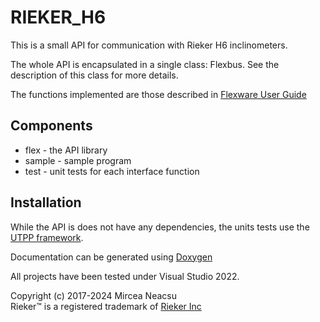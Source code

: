 # RIEKER_H6 #
This is a small API for communication with Rieker H6 inclinometers.

The whole API is encapsulated in a single class: Flexbus. See the description 
of this class for more details.

The functions implemented are those described in 
[Flexware User Guide](https://www.riekerinc.com/wp-content/uploads/Documents/H6MM/Flexware_UserGuide.pdf)

## Components ##

 * flex        - the API library
 * sample      - sample program
 * test        - unit tests for each interface function


## Installation ##
While the API is does not have any dependencies, the units tests use the [UTPP framework](https://github.com/neacsum/utpp).

Documentation can be generated using [Doxygen](http://www.stack.nl/~dimitri/doxygen/index.html)

All projects have been tested under Visual Studio 2022.

Copyright (c) 2017-2024 Mircea Neacsu<br/>
Rieker&trade; is a registered trademark of [Rieker Inc](https://riekerinc.com)
